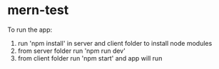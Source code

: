 # mern-test

To run the app:
1) run 'npm install' in server and client folder to install node modules
2) from server folder run 'npm run dev'
3) from client folder run 'npm start' and app will run
